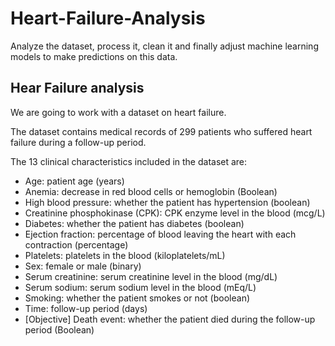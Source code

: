 # Heart-Failure-Analysis
Analyze the dataset, process it, clean it and finally adjust machine learning models to make predictions on this data.


## Hear Failure analysis

We are going to work with a dataset on heart failure.

The dataset contains medical records of 299 patients who suffered heart failure during a follow-up period.

The 13 clinical characteristics included in the dataset are:

- Age: patient age (years)
- Anemia: decrease in red blood cells or hemoglobin (Boolean)
- High blood pressure: whether the patient has hypertension (boolean)
- Creatinine phosphokinase (CPK): CPK enzyme level in the blood (mcg/L)
- Diabetes: whether the patient has diabetes (boolean)
- Ejection fraction: percentage of blood leaving the heart with each contraction (percentage)
- Platelets: platelets in the blood (kiloplatelets/mL)
- Sex: female or male (binary)
- Serum creatinine: serum creatinine level in the blood (mg/dL)
- Serum sodium: serum sodium level in the blood (mEq/L)
- Smoking: whether the patient smokes or not (boolean)
- Time: follow-up period (days)
- [Objective] Death event: whether the patient died during the follow-up period (Boolean)